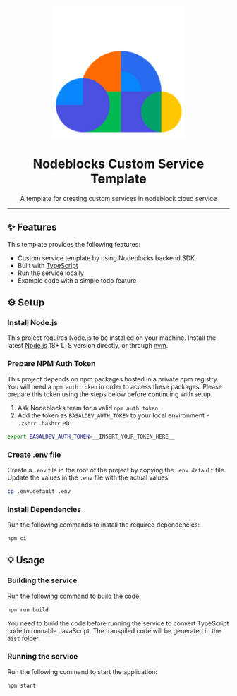 <p align="center"><img width="300px" src="docs/logo.png" />
</p>
<h1 align="center">Nodeblocks Custom Service Template</h1>
<p align="center">A template for creating custom services in nodeblock cloud service</p>

---

## ✨ Features

This template provides the following features:

- Custom service template by using Nodeblocks backend SDK
- Built with [TypeScript](https://www.typescriptlang.org/)
- Run the service locally
- Example code with a simple todo feature

## ⚙️ Setup

### Install Node.js

This project requires Node.js to be installed on your machine. Install the latest [Node.js](https://nodejs.org/en/download/) 18+ LTS version directly, or through [nvm](https://github.com/nvm-sh/nvm#installing-and-updating).

### Prepare NPM Auth Token

This project depends on npm packages hosted in a private npm registry.
You will need a `npm auth token` in order to access these packages.
Please prepare this token using the steps below before continuing with setup.

1. Ask Nodeblocks team for a valid `npm auth token`.
1. Add the token as `BASALDEV_AUTH_TOKEN` to your local environment - `.zshrc` `.bashrc` etc

```bash
export BASALDEV_AUTH_TOKEN=__INSERT_YOUR_TOKEN_HERE__
```

### Create .env file

Create a `.env` file in the root of the project by copying the `.env.default` file. Update the values in the `.env` file with the actual values.

```bash
cp .env.default .env
```

### Install Dependencies

Run the following commands to install the required dependencies:

```bash
npm ci
```

## 💡 Usage

### Building the service

Run the following command to build the code:
```bash
npm run build
```

You need to build the code before running the service to convert TypeScript code to runnable JavaScript. The transpiled code will be generated in the `dist` folder.

### Running the service

Run the following command to start the application:

```bash
npm start
```

